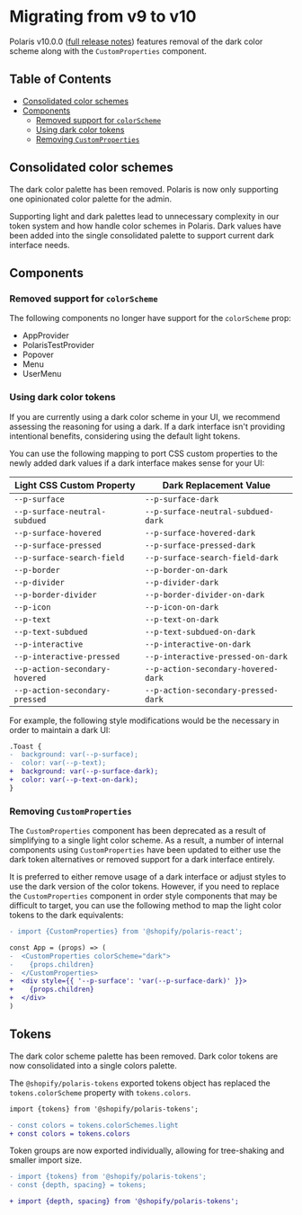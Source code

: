 # Migrating from v9 to v10

Polaris v10.0.0 ([full release notes](https://github.com/Shopify/polaris/releases/tag/v10.0.0)) features removal of the dark color scheme along with the `CustomProperties` component.

## Table of Contents

- [Consolidated color schemes](#consolidated-color-schemes)
- [Components](#components)
  - [Removed support for `colorScheme`](#removed-support-for-colorscheme)
  - [Using dark color tokens](#using-dark-color-tokens)
  - [Removing `CustomProperties`](#removing-customproperties)

## Consolidated color schemes

The dark color palette has been removed. Polaris is now only supporting one opinionated color palette for the admin.

Supporting light and dark palettes lead to unnecessary complexity in our token system and how handle color schemes in Polaris. Dark values have been added into the single consolidated palette to support current dark interface needs.

## Components

### Removed support for `colorScheme`

The following components no longer have support for the `colorScheme` prop:

- AppProvider
- PolarisTestProvider
- Popover
- Menu
- UserMenu

### Using dark color tokens

If you are currently using a dark color scheme in your UI, we recommend assessing the reasoning for using a dark. If a dark interface isn't providing intentional benefits, considering using the default light tokens.

You can use the following mapping to port CSS custom properties to the newly added dark values if a dark interface makes sense for your UI:

| Light CSS Custom Property      | Dark Replacement Value              |
| ------------------------------ | ----------------------------------- |
| `--p-surface`                  | `--p-surface-dark`                  |
| `--p-surface-neutral-subdued`  | `--p-surface-neutral-subdued-dark`  |
| `--p-surface-hovered`          | `--p-surface-hovered-dark`          |
| `--p-surface-pressed`          | `--p-surface-pressed-dark`          |
| `--p-surface-search-field`     | `--p-surface-search-field-dark`     |
| `--p-border`                   | `--p-border-on-dark`                |
| `--p-divider`                  | `--p-divider-dark`                  |
| `--p-border-divider`           | `--p-border-divider-on-dark`        |
| `--p-icon`                     | `--p-icon-on-dark`                  |
| `--p-text`                     | `--p-text-on-dark`                  |
| `--p-text-subdued`             | `--p-text-subdued-on-dark`          |
| `--p-interactive`              | `--p-interactive-on-dark`           |
| `--p-interactive-pressed`      | `--p-interactive-pressed-on-dark`   |
| `--p-action-secondary-hovered` | `--p-action-secondary-hovered-dark` |
| `--p-action-secondary-pressed` | `--p-action-secondary-pressed-dark` |

For example, the following style modifications would be the necessary in order to maintain a dark UI:

```diff
.Toast {
-  background: var(--p-surface);
-  color: var(--p-text);
+  background: var(--p-surface-dark);
+  color: var(--p-text-on-dark);
}
```

### Removing `CustomProperties`

The `CustomProperties` component has been deprecated as a result of simplifying to a single light color scheme. As a result, a number of internal components using `CustomProperties` have been updated to either use the dark token alternatives or removed support for a dark interface entirely.

It is preferred to either remove usage of a dark interface or adjust styles to use the dark version of the color tokens. However, if you need to replace the `CustomProperties` component in order style components that may be difficult to target, you can use the following method to map the light color tokens to the dark equivalents:

```diff
- import {CustomProperties} from '@shopify/polaris-react';

const App = (props) => (
-  <CustomProperties colorScheme="dark">
-    {props.children}
-  </CustomProperties>
+  <div style={{ '--p-surface': 'var(--p-surface-dark)' }}>
+    {props.children}
+  </div>
)
```

## Tokens

The dark color scheme palette has been removed. Dark color tokens are now consolidated into a single colors palette.

The `@shopify/polaris-tokens` exported tokens object has replaced the `tokens.colorScheme` property with `tokens.colors`.

```diff
import {tokens} from '@shopify/polaris-tokens';

- const colors = tokens.colorSchemes.light
+ const colors = tokens.colors
```

Token groups are now exported individually, allowing for tree-shaking and smaller import size.

```diff
- import {tokens} from '@shopify/polaris-tokens';
- const {depth, spacing} = tokens;

+ import {depth, spacing} from '@shopify/polaris-tokens';
```
